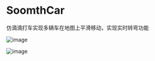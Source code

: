 # SoomthCar
仿滴滴打车实现多辆车在地图上平滑移动，实现实时转弯功能


![image](https://github.com/zhaoyasong/SoomthCar/blob/master/xiaoguo1.jpg) 


![image](https://github.com/zhaoyasong/SoomthCar/blob/master/xiaoguo2.jpg) 
